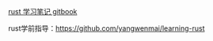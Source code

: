 [rust 学习笔记 gitbook](https://cracker8090.gitbook.io/rustnotes) 

rust学前指导：https://github.com/yangwenmai/learning-rust